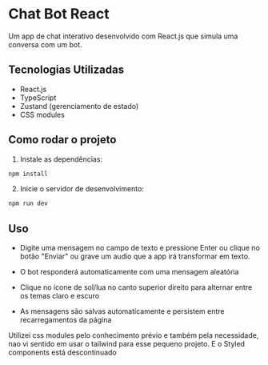 # Chat Bot React

Um app de chat interativo desenvolvido com React.js que simula uma conversa com um bot.


## Tecnologias Utilizadas

- React.js
- TypeScript
- Zustand (gerenciamento de estado)
- CSS modules 

## Como rodar o projeto


1. Instale as dependências:
```bash
npm install
```

2. Inicie o servidor de desenvolvimento:
```bash
npm run dev
```

## Uso

- Digite uma mensagem no campo de texto e pressione Enter ou clique no botão "Enviar" ou grave um audio que a app irá transformar em texto.

- O bot responderá automaticamente com uma mensagem aleatória
- Clique no ícone de sol/lua no canto superior direito para alternar entre os temas claro e escuro
- As mensagens são salvas automaticamente e persistem entre recarregamentos da página


Utilizei css modules pelo conhecimento prévio e também pela necessidade, nao vi sentido em usar o tailwind para esse pequeno projeto. E o Styled components está descontinuado


